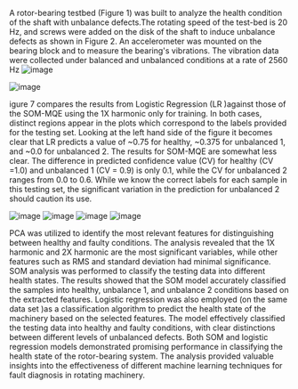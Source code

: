 A rotor-bearing testbed (Figure 1) was built to analyze the health condition of the shaft with unbalance defects.The rotating speed of the test-bed is 20 Hz, and screws were added on the disk of the shaft to induce unbalance defects as shown in Figure 2. An accelerometer was mounted on the bearing block and to measure the bearing's vibrations. The vibration data were collected under balanced and unbalanced conditions at a rate of 2560 Hz
![image](https://github.com/saidineshgelam/Bearing-Fault-Dection-by-SOM/assets/144295692/16e279e8-7660-4afb-8482-665304a9438c)


![image](https://github.com/saidineshgelam/Bearing-Fault-Dection-by-SOM/assets/144295692/dbc8cfe8-5ce7-4663-9f50-36a78ed140ad)

igure 7 compares the results from Logistic Regression (LR )against those of the SOM-MQE using the 1X harmonic only for training. In both cases, distinct regions appear in the plots which correspond to the labels provided for the testing set. Looking at the left hand side of the figure it becomes clear that LR predicts a value of ~0.75 for healthy, ~0.375 for unbalanced 1, and ~0.0 for unbalanced 2. The results for SOM-MQE are somewhat less clear. The difference in predicted confidence value (CV) for healthy (CV =1.0) and unbalanced 1 (CV = 0.9) is only 0.1, while the CV for unbalanced 2 ranges from 0.0 to 0.6. While we know the correct labels for each sample in this testing set, the significant variation in the prediction for unbalanced 2 should caution its use.

![image](https://github.com/saidineshgelam/Bearing-Fault-Dection-by-SOM/assets/144295692/0aed100d-1b5a-48bd-9e3f-8663ca694f45)
![image](https://github.com/saidineshgelam/Bearing-Fault-Dection-by-SOM/assets/144295692/1f5d31b7-b870-452d-ac9d-00afd0df3b33)
![image](https://github.com/saidineshgelam/Bearing-Fault-Dection-by-SOM/assets/144295692/d206f539-6cae-43b4-91ed-7bf6ab2ed50b)
![image](https://github.com/saidineshgelam/Bearing-Fault-Dection-by-SOM/assets/144295692/01260406-8141-4653-86a3-68647443af2f)


PCA was utilized to identify the most relevant features for distinguishing between healthy and faulty conditions. The analysis revealed that the 1X harmonic and 2X harmonic are the most significant variables, while other features such as RMS and standard deviation had minimal significance. SOM analysis was performed to classify the testing data into different health states. The results showed that the SOM model accurately classified the samples into healthy, unbalance 1, and unbalance 2 conditions based on the extracted features. Logistic regression was also employed (on the same data set )as a classification algorithm to predict the health state of the machinery based on the selected features. The model effectively classified the testing data into healthy and faulty conditions, with clear distinctions between different levels of unbalanced defects. Both SOM and logistic regression models demonstrated promising performance in classifying the health state of the rotor-bearing system. The analysis provided valuable insights into the effectiveness of different machine learning techniques for fault diagnosis in rotating machinery.

